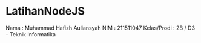 # LatihanNodeJS

Nama : Muhammad Hafizh Auliansyah
NIM : 211511047
Kelas/Prodi : 2B / D3 - Teknik Informatika